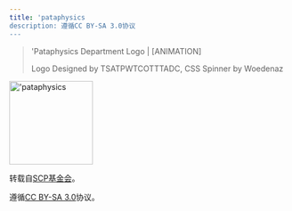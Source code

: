 ```yaml
---
title: 'pataphysics
description: 遵循CC BY-SA 3.0协议
---
```

> 'Pataphysics Department Logo \| \[ANIMATION\]
> 
> Logo Designed by TSATPWTCOTTTADC, CSS Spinner by Woedenaz

<img src="https://142428525.github.io/image/'pataphysics.svg" alt="'pataphysics" title="杀死我们的神" width="150px" height="150px"/>

转载自[SCP基金会](https://scp-wiki-cn.wikidot.com/theme:pataphysics)。

遵循[CC BY-SA 3.0](https://creativecommons.org/licenses/by-sa/3.0/deed.zh)协议。

